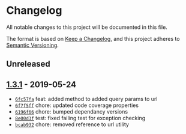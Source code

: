 # Changelog

All notable changes to this project will be documented in this file.

The format is based on [Keep a Changelog](https://keepachangelog.com/en/1.0.0/), and this project adheres to [Semantic Versioning](https://semver.org/spec/v2.0.0.html).

## Unreleased

## [1.3.1](https://github.com/myerscode/utilities-web/releases/tag/1.3.1) - 2019-05-24

- [`6fc57fa`](https://github.com/myerscode/utilities-web/commit/6fc57fad0e74ee7d1d3bd7b11525f2c4cbcddbda) feat: added method to added query params to url
- [`6f7f5ff`](https://github.com/myerscode/utilities-web/commit/6f7f5ff7f1df146ba35123a795a81479130d8e9b) chore: updated code coverage properties
- [`6196f66`](https://github.com/myerscode/utilities-web/commit/6196f660210c77d0bf01f1a08077a2b7251f8b1f) chore: bumped dependancy versions
- [`8e00d3f`](https://github.com/myerscode/utilities-web/commit/8e00d3f6da9e9a906b8f831e21221d365724f023) test: fixed failing test for exception checking
- [`bcab932`](https://github.com/myerscode/utilities-web/commit/bcab932affd465d59d316852a0ed51ee980c263c) chore: removed reference to url utility
